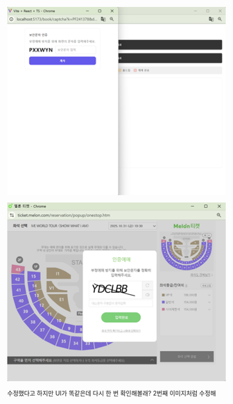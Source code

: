 ![현 UI](image-10.png)

![C:\aquaticket\docs\funtion\image-9.png](image-9.png)

수정했다고 하지만 UI가 똑같은데 다시 한 번 확인해볼래? 2번째 이미지처럼 수정해